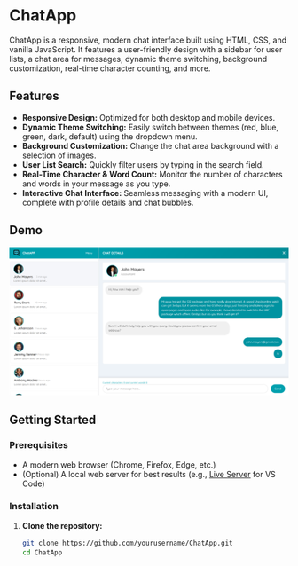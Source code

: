 # ChatApp

ChatApp is a responsive, modern chat interface built using HTML, CSS, and vanilla JavaScript. It features a user-friendly design with a sidebar for user lists, a chat area for messages, dynamic theme switching, background customization, real-time character counting, and more.

## Features

- **Responsive Design:** Optimized for both desktop and mobile devices.
- **Dynamic Theme Switching:** Easily switch between themes (red, blue, green, dark, default) using the dropdown menu.
- **Background Customization:** Change the chat area background with a selection of images.
- **User List Search:** Quickly filter users by typing in the search field.
- **Real-Time Character & Word Count:** Monitor the number of characters and words in your message as you type.
- **Interactive Chat Interface:** Seamless messaging with a modern UI, complete with profile details and chat bubbles.

## Demo

![Chat App Screenshot](Screenshot.png)

## Getting Started

### Prerequisites

- A modern web browser (Chrome, Firefox, Edge, etc.)
- (Optional) A local web server for best results (e.g., [Live Server](https://marketplace.visualstudio.com/items?itemName=ritwickdey.LiveServer) for VS Code)

### Installation

1. **Clone the repository:**

   ```bash
   git clone https://github.com/yourusername/ChatApp.git
   cd ChatApp
